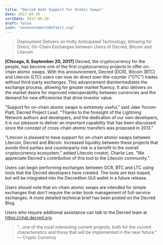 ```yaml
---
title: "Decred Adds Support for Atomic Swaps"
date: 2017-09-20
sortDate: 2017-09-20
draft: false
icon: "announcementsDefault.svg"
---
```


> Deployment Delivers on Hotly Anticipated Technology, Allowing for Direct,
> On-Chain Exchanges between Users of Decred, Bitcoin and Litecoin

**[Chicago, IL September 20, 2017]** Decred, the cryptocurrency for the people,
has become one of the first cryptocurrency projects to offer on-chain atomic
swaps. With this announcement, Decred (DCR), Bitcoin (BTC) and Litecoin (LTC)
users can now do direct over-the-counter (“OTC”) trades without third-party
exchanges. This advancement disintermediates the exchange process, allowing for
greater market fluency. It also delivers on the market desire for improved
interoperability between currencies and the demand for new efficiencies that
drive investor value.

"Support for on-chain atomic swaps is extremely useful," said Jake Yocom-Piatt,
Decred Project Lead. "Thanks to the foresight of the Lightning Network authors
and developers, and the dedication of our own developers, it is our pleasure to
deliver an important capability that has been discussed since the concept of
cross-chain atomic transfers was proposed in 2013."

“Litecoin is pleased to have support for on-chain atomic swaps between Litecoin,
Decred and Bitcoin. Increased liquidity between these projects that avoids third
parties and counterparty risk is a benefit to the overall cryptocurrency
ecosystem,” added Litecoin creator, Charlie Lee. “We appreciate Decred's
contribution of this tool to the Litecoin community.”

Users can begin performing exchanges between DCR, BTC and LTC using tools that
the Decred developers have created. The tools are text-based, but will be
integrated into the Decrediton GUI wallet in a future release.

Users should note that on-chain atomic swaps are intended for simple exchanges
that don't require the order book management of full-service exchanges. A more
detailed technical brief has been posted on the Decred Blog.

Users who require additional assistance can talk to the Decred team at
<https://chat.decred.org>.

> "...one of the most interesting current projects, both for the current
> characteristics and those that will be implemented in the near future."
> — Crypto Currency
